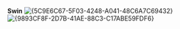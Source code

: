 **********Swin**********
![{5C9E6C67-5F03-4248-A041-48C6A7C69432}](https://github.com/user-attachments/assets/dbf6235f-f7fd-4297-b2db-19792f89be14)
![{9893CF8F-2D7B-41AE-88C3-C17ABE59FDF6}](https://github.com/user-attachments/assets/fd5adc72-7a66-4a0a-a498-f3ccc4e90d43)
